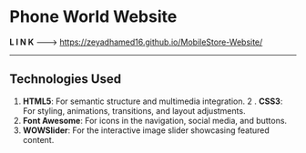 # Phone World Website

**L I N K** ---> https://zeyadhamed16.github.io/MobileStore-Website/

---

## Technologies Used
1. **HTML5**: For semantic structure and multimedia integration.
2
. **CSS3**: For styling, animations, transitions, and layout adjustments.
3. **Font Awesome**: For icons in the navigation, social media, and buttons.
4. **WOWSlider**: For the interactive image slider showcasing featured content.
